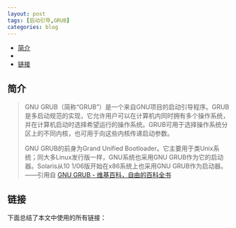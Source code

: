 ```yaml
---
layout: post
tags: [启动引导,GRUB]
categories: blog
---
```


<!-- vim-markdown-toc GFM -->

* [简介](#简介)
* [](#)
* [链接](#链接)

<!-- vim-markdown-toc -->

## 简介
> GNU GRUB（简称“GRUB”）是一个来自GNU项目的启动引导程序。GRUB是多启动规范的实现，它允许用户可以在计算机内同时拥有多个操作系统，并在计算机启动时选择希望运行的操作系统。GRUB可用于选择操作系统分区上的不同内核，也可用于向这些内核传递启动参数。
> 
> GNU GRUB的前身为Grand Unified Bootloader。它主要用于类Unix系统；同大多Linux发行版一样，GNU系统也采用GNU GRUB作为它的启动器。Solaris从10 1/06版开始在x86系统上也采用GNU GRUB作为启动器。
> ——引用自 [GNU GRUB - 维基百科，自由的百科全书](https://zh.wikipedia.org/wiki/GNU_GRUB)

## 

## 链接
下面总结了本文中使用的所有链接：

<!-- link start -->

<!-- link end -->

<!-- abbreviations start -->

<!-- abbreviations end -->
